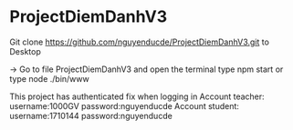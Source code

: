 # ProjectDiemDanhV3
Git clone https://github.com/nguyenducde/ProjectDiemDanhV3.git to Desktop

 -> Go to file ProjectDiemDanhV3 and open the terminal type npm start or type node ./bin/www
 

 This project has authenticated fix when logging in
  Account teacher:
          username:1000GV
          password:nguyenducde
  Account student:
          username:1710144
          password:nguyenducde
